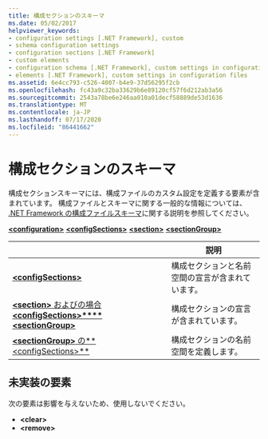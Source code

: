 ```yaml
---
title: 構成セクションのスキーマ
ms.date: 05/02/2017
helpviewer_keywords:
- configuration settings [.NET Framework], custom
- schema configuration settings
- configuration sections [.NET Framework]
- custom elements
- configuration schema [.NET Framework], custom settings in configuration files
- elements [.NET Framework], custom settings in configuration files
ms.assetid: 6e4cc793-c526-4007-b4e9-37d56295f2cb
ms.openlocfilehash: fc43a9c32ba33629b6e89120cf57f6d212ab3a56
ms.sourcegitcommit: 2543a78be6e246aa010a01decf58889de53d1636
ms.translationtype: MT
ms.contentlocale: ja-JP
ms.lasthandoff: 07/17/2020
ms.locfileid: "86441662"
---
```

# <a name="configuration-sections-schema"></a>構成セクションのスキーマ

構成セクションスキーマには、構成ファイルのカスタム設定を定義する要素が含まれています。 構成ファイルとスキーマに関する一般的な情報については、 [.NET Framework の構成ファイルスキーマ](index.md)に関する説明を参照してください。

[**\<configuration>**](configuration-element.md)
[**\<configSections>**](configsections-element-for-configuration.md)
[**\<section>**](section-element.md)
[**\<sectionGroup>**](sectiongroup-element-for-configsections.md)

|     | 説明 |
| --- | ----------- |
| [**\<configSections>**](configsections-element-for-configuration.md) | 構成セクションと名前空間の宣言が含まれています。 |
| [**\<section>** およびの場合 **\<configSections>****\<sectionGroup>**](section-element.md) | 構成セクションの宣言が含まれています。 |
| [**\<sectionGroup>** の**\<configSections>**](sectiongroup-element-for-configsections.md) | 構成セクションの名前空間を定義します。 |

<a name="dep"></a>

## <a name="unimplemented-elements"></a>未実装の要素

次の要素は影響を与えないため、使用しないでください。

* **\<clear>**
* **\<remove>**
